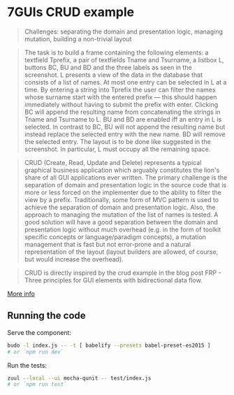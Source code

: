 # 7GUIs CRUD example

> Challenges: separating the domain and presentation logic, managing mutation, building a non-trivial layout

> The task is to build a frame containing the following elements: a textfield Tprefix, a pair of textfields Tname and Tsurname, a listbox L, buttons BC, BU and BD and the three labels as seen in the screenshot. L presents a view of the data in the database that consists of a list of names. At most one entry can be selected in L at a time. By entering a string into Tprefix the user can filter the names whose surname start with the entered prefix — this should happen immediately without having to submit the prefix with enter. Clicking BC will append the resulting name from concatenating the strings in Tname and Tsurname to L. BU and BD are enabled iff an entry in L is selected. In contrast to BC, BU will not append the resulting name but instead replace the selected entry with the new name. BD will remove the selected entry. The layout is to be done like suggested in the screenshot. In particular, L must occupy all the remaining space.

> CRUD (Create, Read, Update and Delete) represents a typical graphical business application which arguably constitutes the lion's share of all GUI applications ever written. The primary challenge is the separation of domain and presentation logic in the source code that is more or less forced on the implementer due to the ability to filter the view by a prefix. Traditionally, some form of MVC pattern is used to achieve the separation of domain and presentation logic. Also, the approach to managing the mutation of the list of names is tested. A good solution will have a good separation between the domain and presentation logic without much overhead (e.g. in the form of toolkit specific concepts or language/paradigm concepts), a mutation management that is fast but not error-prone and a natural representation of the layout (layout builders are allowed, of course, but would increase the overhead).

> CRUD is directly inspired by the crud example in the blog post FRP - Three principles for GUI elements with bidirectional data flow.

[More info](https://github.com/eugenkiss/7guis/wiki#crud)

## Running the code

Serve the component:

```sh
budo -l index.js -- -t [ babelify --presets babel-preset-es2015 ]
# or `npm run dev`
```

Run the tests:

```sh
zuul --local --ui mocha-qunit -- test/index.js
# or `npm run test`
```


